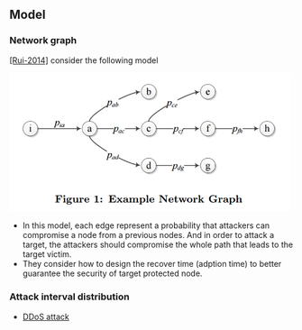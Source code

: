 ## Model


### Network graph
[[Rui-2014]](../papers/file/rui14-model.md) consider the following model


 <img src="figs/rui-model.PNG" vertical-align="middle" width="500px" />
 
- In this model, each edge represent a probability that attackers can compromise a node from a previous nodes. And in order to attack a target, the attackers should compromise the whole path that leads to the target victim.
- They consider how to design the recover time (adption time)  to better guarantee the security of target protected node. 

### Attack interval distribution
- [DDoS attack]()
